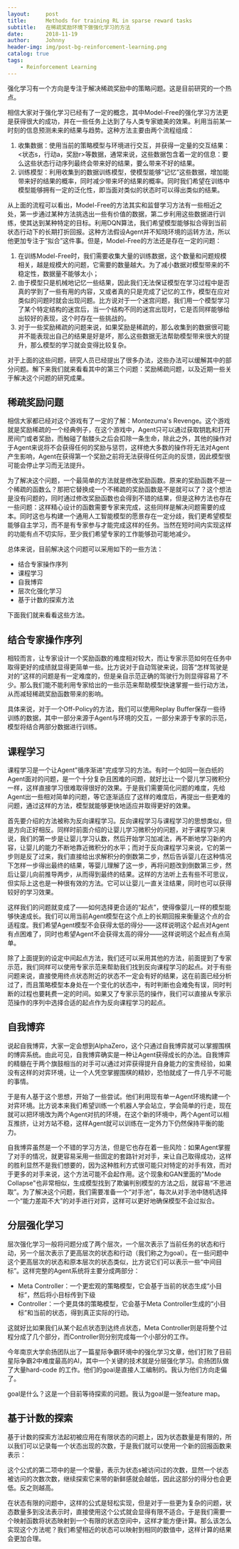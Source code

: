 ```yaml
---
layout:     post
title:      Methods for training RL in sparse reward tasks
subtitle:   在稀疏奖励环境下做强化学习的方法
date:       2018-11-19
author:     Johnny
header-img: img/post-bg-reinforcement-learning.png
catalog: true
tags:
    - Reinforcement Learning
---
```



强化学习有一个方向是专注于解决稀疏奖励中的策略问题。这是目前研究的一个热点。

相信大家对于强化学习已经有了一定的概念，其中Model-Free的强化学习方法更是获得很大的成功，并在一些任务上达到了与人类专家媲美的效果。利用当前某一时刻的信息预测未来的结果与趋势。这种方法主要由两个流程组成：

1.  收集数据：使用当前的策略模型与环境进行交互，并获得一定量的交互结果：<状态s，行动a，奖励r>等数据，通常来说，这些数据包含着一定的信息：要么这些状态行动序列最终会带来好的结果，要么带来不好的结果。
2.  训练模型：利用收集到的数据训练模型，使模型能够“记忆”这些数据，增加能带来好的结果的概率，同时减少带来坏的结果的概率。同时我们希望在训练中模型能够拥有一定的泛化性，即当面对类似的状态时可以得出类似的结果。

从上面的流程可以看出，Model-Free的方法其实和监督学习方法有一些相近之处，第一步通过某种方法挑选出一些有价值的数据，第二步利用这些数据进行训练，使其达到某种特定的目标。利用DQN算法，我们希望模型能够拟合得到当前状态行动下的长期打折回报。这种方法假设Agent并不知晓环境的运转方法，所以他更加专注于“拟合”这件事。但是，Model-Free的方法还是存在一定的问题：

1.  在训练Model-Free时，我们需要收集大量的训练数据，这个数量和问题规模相关，越是规模大的问题，它需要的数量越大。为了减小数据对模型带来的不稳定性，数据量不能够太小；
2.  由于模型只是机械地记忆一些结果，因此我们无法保证模型在学习过程中是否真的学到了一些有用的内容，又或者真的只是完成了记忆的工作，模型在应对类似的问题时就会出现问题。比方说对于一个迷宫问题，我们用一个模型学习了某个特定结构的迷宫后，当一个结构不同的迷宫出现时，它是否同样能够给出较好的表现，这个时存在一些挑战的。
3.  对于一些奖励稀疏的问题来说，如果奖励是稀疏的，那么收集到的数据很可能并不能表现出自己的结果是好是坏，那么这些数据无法帮助模型带来很大的提升，那么模型的学习就会变得比较复杂。

对于上面的这些问题，研究人员已经提出了很多办法，这些办法可以缓解其中的部分问题。解下来我们就来看看其中的第三个问题：奖励稀疏问题，以及近期一些关于解决这个问题的研究成果。

## **稀疏奖励问题**

相信大家都已经对这个游戏有了一定的了解：Montezuma's Revenge。这个游戏就是奖励稀疏的一个经典例子，在这个游戏中，Agent只可以通过获取钥匙和打开房间门或者奖励，而触碰了骷髅头之后会扣除一条生命，除此之外，其他的操作对于Agent来说将不会获得任何的奖励与惩罚，这样绝大多数的操作将无法对Agent产生影响，Agent在获得第一个奖励之前将无法获得任何正向的反馈，因此模型很可能会停止学习而无法提升。

为了解决这个问题，一个最简单的方法就是修改奖励函数。原来的奖励函数不是一个稀疏的函数么？那把它替换成一个不稀疏的奖励函数是不是就可以了？这个想法是没有问题的，同时通过修改奖励函数也会得到不错的结果，但是这种方法也存在一些问题：这样精心设计的函数需要专家来完成，这些同样是解决问题需要的成本。同时这也与构建一个通用人工智能模型的愿景存在一定分歧，我们更希望模型能够自主学习，而不是有专家参与才能完成这样的任务。当然在短时间内实现这样的功能有点不切实际，至少我们希望专家的工作能够劲可能地减少。

总体来说，目前解决这个问题可以采用如下的一些方法：

*   结合专家操作序列
*   课程学习
*   自我博弈
*   层次化强化学习
*   基于计数的探索方法

下面我们就来看看这些方法。

## **结合专家操作序列**

相较而言，让专家设计一个奖励函数的难度相对较大，而让专家示范如何在任务中取得更好的成绩就显得更简单一些。比方说对于自动驾驶来说，回答“怎样驾驶是对的”这样的问题是有一定难度的，但是亲自示范正确的驾驶行为则显得容易了不少。那么我们能不能利用专家给出的一些示范来帮助模型快速掌握一些行动方法，从而减轻稀疏奖励函数带来的影响。

具体来说，对于一个Off-Policy的方法，我们可以使用Replay Buffer保存一些待训练的数据，其中一部分来源于Agent与环境的交互，一部分来源于专家的示范，模型将结合两部分数据进行训练。

## **课程学习**

课程学习是一个让Agent"循序渐进"完成学习的方法。有时一个如同一张白纸的Agent面对的问题，是一个十分复杂且困难的问题，就好比让一个婴儿学习微积分一样，这样直接学习很难取得很好的效果。于是我们需要简化问题的难度，先给Agent出一些相对简单的问题，等它逐渐适应了这样的难度后，再提出一些更难的问题，通过这样的方法，模型就能够更快地适应并取得更好的效果。

首先要介绍的方法被称为反向课程学习。反向课程学习与课程学习的思想类似，但是方向正好相反。同样时前面介绍的让婴儿学习微积分的问题，对于课程学习来说，我们的第一步是让婴儿学习认数，然后开始学习加减法，再不断地学习新的内容，让婴儿的能力不断地靠近微积分的水平；而对于反向课程学习来说，它的第一步则是反了过来，我们直接给出求解积分的倒数第二步，然后告诉婴儿在这种情况下怎样一步得出最终的结果，等婴儿理解了这一步，再将问题改到倒数第三步，然后让婴儿向前推导两步，从而得到最终的结果。这样的方法听上去有些不可思议，但实际上这也是一种很有效的方法。它可以让婴儿一直关注结果，同时也可以获得较好的学习效果。

这样我们的问题就变成了——如何选择更合适的“起点”，使得像婴儿一样的模型能够快速成长。我们可以用当前Agent模型在这个点上的长期回报来衡量这个点的合适程度。我们希望Agent模型不会获得太低的得分——这样说明这个起点对Agent有点困难了，同时也希望Agent不会获得太高的得分——这样说明这个起点有点简单。

除了上面提到的设定中间起点方法，我们还可以采用其他的方法，前面提到了专家示范，我们同样可以使用专家示范来帮助我们找到反向课程学习的起点。对于有些问题来说，直接使用终点状态附近的状态不一定会有好的结果，这在前面已经分析过了，而且策略模型本身处在一个变化的状态中，有时判断也会难免有误，同时判断的过程也要耗费一定的时间。如果又了专家示范的操作，我们可以直接从专家示范操作的序列中选择合适的起点作为反向课程学习的起点。

## **自我博弈**

说起自我博弈，大家一定会想到AlphaZero，这个只通过自我博弈就可以掌握围棋的博弈系统。由此可见，自我博弈确实是一种让Agent获得成长的办法。自我博弈的精髓在于两个旗鼓相当的对手可以通过对弈获得提升自身能力的宝贵经验，如果没有这样的对弈环境，让一个人凭空掌握围棋的精妙，恐怕就成了一件几乎不可能的事情。

于是有人基于这个思想，开始了一些尝试。他们利用现有单一Agent环境构建一个对弈环境。比方说本来我们希望训练一个机器人学会站立，学会简单的行走，现在就可以把环境改为两个Agent对抗的环境，在这个新的环境中，两个Agent可以相互推挤，让对方站不稳，这样Agent就可以训练在一定外力下仍然保持平衡的能力。

自我博弈虽然是一个不错的学习方法，但是它也存在着一些风险：如果Agent掌握了对手的情况，就更容易采用一些固定的套路针对对手，来让自己取得成功，这样的胜利显然不是我们想要的，因为这种胜利方式很可能只对特定的对手有效，而对于更多的对手来说，这个方法可能不会起作用。这个现象和GAN里面的"Mode Collapse"也非常相似，生成模型找到了欺骗判别模型的方法之后，就容易“不思进取”。为了解决这个问题，我们需要准备一个“对手池”，每次从对手池中随机选择一个“能力差距不大”的对手进行对弈，这样可以更好地确保模型不会过拟合。

## **分层强化学习**

层次强化学习一般将问题分成了两个层次，一个层次表示了当前任务的状态和行动，另一个层次表示了更高层次的状态和行动（我们称之为goal）。在一些问题中这个更高层次的状态和原本层次的状态类似，比方说它们可以表示一些“中间目标”。这样完整的Agent系统将主要分成两部分：

*   Meta Controller：一个更宏观的策略模型，它会基于当前的状态生成“小目标”，然后将小目标传到下级
*   Controller：一个更具体的策略模型，它会基于Meta Controller生成的“小目标”和当前的状态，得到真正实际的行动。

这就好比如果我们从某个起点状态到达终点状态，Meta Controller则是将整个过程分成了几个部分，而Controller则分别完成每一个小部分的工作。

今年南京大学俞扬团队出了一篇星际争霸环境中的强化学习文章，他们打败了目前星际争霸2中难度最高的AI，其中一个关键的技术就是分层强化学习。俞扬团队做了大量hard-code 的工作。他们的goal是直接人工编制的。我认为他们方向走偏了。

goal是什么？这是一个目前等待探索的问题。我认为goal是一张feature map。

## **基于计数的探索**

基于计数的探索方法起初被应用在有限状态的问题上，因为状态数量是有限的，所以我们可以记录每一个状态出现的次数，于是我们就可以使用一个新的回报函数来表示：



这个公式的第二项中的​是一个常量，​表示为状态s被访问过的次数，显然一个状态被访问的次数次数，继续探索它来带的新鲜感就会越低，因此这部分的得分也会更低。反之则越高。

在状态有限的问题中，这样的公式是轻松实现，但是对于一些更为复杂的问题，状态数量多到没法表示时，直接使用这个公式就会显得有限不适合。于是我们需要一个映射函数将状态映射到一个有限的状态空间中，这样才能方便计算。那么该怎么实现这个方法呢？我们希望相近的状态可以映射到相同的数值中，这样计算的结果会更加合理。
